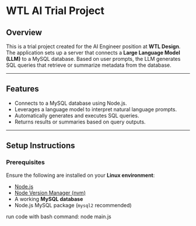 # WTL AI Trial Project

## Overview

This is a trial project created for the AI Engineer position at **WTL Design**. The application sets up a server that connects a **Large Language Model (LLM)** to a MySQL database. Based on user prompts, the LLM generates SQL queries that retrieve or summarize metadata from the database.

---

## Features

- Connects to a MySQL database using Node.js.
- Leverages a language model to interpret natural language prompts.
- Automatically generates and executes SQL queries.
- Returns results or summaries based on query outputs.

---

## Setup Instructions

### Prerequisites

Ensure the following are installed on your **Linux environment**:

- [Node.js](https://nodejs.org/)
- [Node Version Manager (nvm)](https://github.com/nvm-sh/nvm)
- A working **MySQL database**
- Node.js MySQL package (`mysql2` recommended)

run code with bash command:
node main.js
